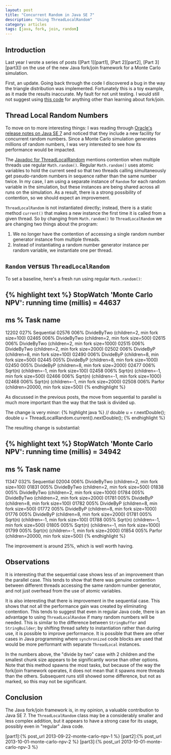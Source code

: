 ```yaml
---
layout: post
title: "Concurrent Random in Java SE 7"
description: "Using ThreadLocalRandom"
category: articles
tags: [java, fork, join, random]
---
```


Introduction
------------

Last year I wrote a series of posts ([Part 1][part1], [Part 2][part2],
[Part 3][part3]) on the use of the new Java fork/join framework for
a Monte Carlo simulation.

First, an update. Going back through the code I discovered a bug in
the way the triangle distribution was implemented. Fortunately this is
a toy example, as it made the results inaccurate. My fault for not unit
testing. I would still not suggest using [this code][mcnpv] for anything
other than learning about fork/join.

Thread Local Random Numbers
---------------------------

To move on to more interesting things: I was reading through [Oracle's release
notes on Java SE 7][oracle] and noticed that they include a new facility for
concurrent random numbers.  Since a Monte Carlo simulation generates millions
of random numbers, I was very interested to see how its performance would be
impacted.

The [Javadoc for ThreadLocalRandom][threadlocalrandom] mentions contention
when multiple threads use regular `Math.random()`. Regular `Math.random()`
uses atomic variables to hold the current seed so that two threads calling
simultaneously get pseudo-random numbers in sequence rather than the same
number twice. In my case, I am using a separate instance of `Random` for each
random variable in the simulation, but these instances are being shared across
all runs on the simulation. As a result, there is a strong possibility of
contention, so we should expect an improvement.

`ThreadLocalRandom` is not instantiated directly; instead, there is a static
method `current()` that makes a new instance the first time it is called from
a given thread. So by changing from `Math.random()` to `ThreadLocalRandom` we
are changing two things about the program:

1. We no longer have the contention of accessing a single random number
   generator instance from multiple threads.
1. Instead of instantiating a random number generator instance per random variable,
   we instantiate one per thread. 

`Random` versus `ThreadLocalRandom`
-----------------------------------

To set a baseline, here's a fresh run using regular `Math.random()`:

{% highlight text %}
StopWatch 'Monte Carlo NPV': running time (millis) = 44637
-----------------------------------------
ms     %     Task name
-----------------------------------------
12202  027%  Sequential
02576  006%  DivideByTwo (children=2, min fork size=100)
02465  006%  DivideByTwo (children=2, min fork size=500)
02615  006%  DivideByTwo (children=2, min fork size=1000)
02515  006%  DivideByTwo (children=2, min fork size=2000)
02502  006%  DivideByP (children=8, min fork size=100)
02490  006%  DivideByP (children=8, min fork size=500)
02445  005%  DivideByP (children=8, min fork size=1000)
02450  005%  DivideByP (children=8, min fork size=2000)
02477  006%  Sqrt(n) (children=-1, min fork size=100)
02458  006%  Sqrt(n) (children=-1, min fork size=500)
02466  006%  Sqrt(n) (children=-1, min fork size=1000)
02468  006%  Sqrt(n) (children=-1, min fork size=2000)
02508  006%  Parfor (children=20000, min fork size=500)
{% endhighlight %}

As discussed in the previous posts, the move from sequential to parallel is
much more important than the way that the task is divided up.

The change is very minor:
{% highlight java %}
// double u = r.nextDouble();
double u = ThreadLocalRandom.current().nextDouble();
{% endhighlight %}

The resulting change is substantial:

{% highlight text %}
StopWatch 'Monte Carlo NPV': running time (millis) = 34942
-----------------------------------------
ms     %     Task name
-----------------------------------------
11347  032%  Sequential
02004  006%  DivideByTwo (children=2, min fork size=100)
01831  005%  DivideByTwo (children=2, min fork size=500)
01838  005%  DivideByTwo (children=2, min fork size=1000)
01784  005%  DivideByTwo (children=2, min fork size=2000)
01781  005%  DivideByP (children=8, min fork size=100)
01782  005%  DivideByP (children=8, min fork size=500)
01772  005%  DivideByP (children=8, min fork size=1000)
01776  005%  DivideByP (children=8, min fork size=2000)
01781  005%  Sqrt(n) (children=-1, min fork size=100)
01788  005%  Sqrt(n) (children=-1, min fork size=500)
01805  005%  Sqrt(n) (children=-1, min fork size=1000)
01799  005%  Sqrt(n) (children=-1, min fork size=2000)
01854  005%  Parfor (children=20000, min fork size=500)
{% endhighlight %}

The improvement is around 25%, which is well worth having.

Observations
------------

It is interesting that the sequential case shows less of an improvement
than the parallel case. This tends to show that there was genuine contention
between different threads accessing the same random number generator, and not
just overhead from the use of atomic variables.

It is also interesting that there is improvement in the sequential case. This
shows that not all the performance gain was created by eliminating contention.
This tends to suggest that even in regular Java code, there is an advantage to
using `ThreadLocalRandom` if many random numbers will be needed. This is
similar to the difference between `StringBuffer` and `StringBuilder`; by
shifting thread safety to instantiation rather than during use, it is possible
to improve performance. It is possible that there are other cases in Java
programming where `synchronized` code blocks are used that would be more
performant with separate `ThreadLocal` instances.

In the numbers above, the "divide by two" case with 2 children and the smallest 
chunk size appears to be significantly worse than other options. Note that this
method spawns the most tasks, but because of the way the fork/join framework operates,
it does not mean that it spawns more threads than the others. Subsequent runs still
showed some difference, but not as marked, so this may not be significant.

Conclusion
----------

The Java fork/join framework is, in my opinion, a valuable contribution to Java SE 7.
The `ThreadLocalRandom` class may be a considerably smaller and less complex addition,
but it appears to have a strong case for its usage, possibly even in "regular" Java code.

[mcnpv]:https://github.com/AlanHohn/monte-carlo-npv
[oracle]:http://www.oracle.com/technetwork/java/javase/jdk7-relnotes-418459.html
[threadlocalrandom]:http://docs.oracle.com/javase/7/docs/api/java/util/concurrent/ThreadLocalRandom.html
[part1]:{% post_url 2013-09-22-monte-carlo-npv-1 %}
[part2]:{% post_url 2013-10-01-monte-carlo-npv-2 %}
[part3]:{% post_url 2013-10-01-monte-carlo-npv-3 %}

